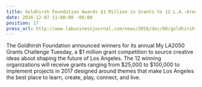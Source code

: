 ```yaml
---
title: Goldhirsh Foundation Awards $1 Million in Grants to 12 L.A.-Area Organization
date: 2016-12-07 11:00:00 -08:00
position: 17
press_url: http://www.labusinessjournal.com/news/2016/dec/08/goldhirsh-foundation-awards-1-million-grants-12-l-/
---
```


The Goldhirsh Foundation announced winners for its annual My LA2050 Grants Challenge Tuesday, a $1 million grant competition to source creative ideas about shaping the future of Los Angeles. The 12 winning organizations will receive grants ranging from $25,000 to $100,000 to implement projects in 2017 designed around themes that make Los Angeles the best place to learn, create, play, connect, and live.

